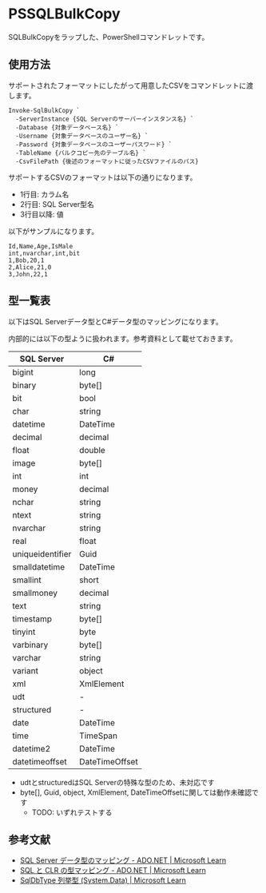 # PSSQLBulkCopy

SQLBulkCopyをラップした、PowerShellコマンドレットです。

## 使用方法

サポートされたフォーマットにしたがって用意したCSVをコマンドレットに渡します。

```pwsh
Invoke-SqlBulkCopy `
  -ServerInstance {SQL Serverのサーバーインスタンス名} `
  -Database {対象データベース名} `
  -Username {対象データベースのユーザー名} `
  -Password {対象データベースのユーザーパスワード} `
  -TableName {バルクコピー先のテーブル名} `
  -CsvFilePath {後述のフォーマットに従ったCSVファイルのパス}
```

サポートするCSVのフォーマットは以下の通りになります。

- 1行目: カラム名
- 2行目: SQL Server型名
- 3行目以降: 値

以下がサンプルになります。

```csv
Id,Name,Age,IsMale
int,nvarchar,int,bit
1,Bob,20,1
2,Alice,21,0
3,John,22,1
```

## 型一覧表

以下はSQL Serverデータ型とC#データ型のマッピングになります。

内部的には以下の型ように扱われます。参考資料として載せておきます。

|SQL Server       |C#             |
|--               |--             |
|bigint           |long           |
|binary           |byte[]         |
|bit              |bool           |
|char             |string         |
|datetime         |DateTime       |
|decimal          |decimal        |
|float            |double         |
|image            |byte[]         |
|int              |int            |
|money            |decimal        |
|nchar            |string         |
|ntext            |string         |
|nvarchar         |string         |
|real             |float          |
|uniqueidentifier |Guid           |
|smalldatetime    |DateTime       |
|smallint         |short          |
|smallmoney       |decimal        |
|text             |string         |
|timestamp        |byte[]         |
|tinyint          |byte           |
|varbinary        |byte[]         |
|varchar          |string         |
|variant          |object         |
|xml              |XmlElement     |
|udt              |-              |
|structured       |-              |
|date             |DateTime       |
|time             |TimeSpan       |
|datetime2        |DateTime       |
|datetimeoffset   |DateTimeOffset |

- udtとstructuredはSQL Serverの特殊な型のため、未対応です
- byte[], Guid, object, XmlElement, DateTimeOffsetに関しては動作未確認です
  - TODO: いずれテストする

## 参考文献

- [SQL Server データ型のマッピング - ADO.NET | Microsoft Learn](https://learn.microsoft.com/ja-jp/dotnet/framework/data/adonet/sql-server-data-type-mappings)
- [SQL と CLR の型マッピング - ADO.NET | Microsoft Learn](https://learn.microsoft.com/ja-jp/dotnet/framework/data/adonet/sql/linq/sql-clr-type-mapping?source=recommendations)
- [SqlDbType 列挙型 (System.Data) | Microsoft Learn](https://learn.microsoft.com/ja-jp/dotnet/api/system.data.sqldbtype?view=net-8.0)
